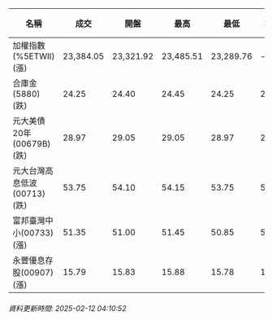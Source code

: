 | 名稱 | 成交 | 開盤 | 最高 | 最低 | 均價 | 成交金額(億) | 昨收 | 漲跌幅 | 漲跌 | 總量 | 昨量 | 振幅 |
| -------- | -------- | -------- | -------- |-------- | -------- | -------- |-------- |-------- |-------- | -------- | -------- |-------- |
|加權指數(%5ETWII) (漲)|23,384.05|23,321.92|23,485.51|23,289.76|-|3,471.84|23,252.14|0.57%|131.91|5,881,057|0|0.84%|
|合庫金(5880) (跌)|24.25|24.40|24.45|24.25|24.28|1.70|24.30|0.21%|0.05|6,992|10,060|0.82%|
|元大美債20年(00679B) (跌)|28.97|29.05|29.05|28.97|29.01|8.93|29.06|0.31%|0.09|30,780|35,089|0.28%|
|元大台灣高息低波(00713) (跌)|53.75|54.10|54.15|53.75|53.89|4.34|53.90|0.28%|0.15|8,047|9,897|0.74%|
|富邦臺灣中小(00733) (漲)|51.35|51.00|51.45|50.85|51.17|0.936|50.75|1.18%|0.60|1,830|903|1.18%|
|永豐優息存股(00907) (漲)|15.79|15.83|15.88|15.78|15.82|0.296|15.74|0.32%|0.05|1,869|2,561|0.64%|
###### 資料更新時間: 2025-02-12 04:10:52